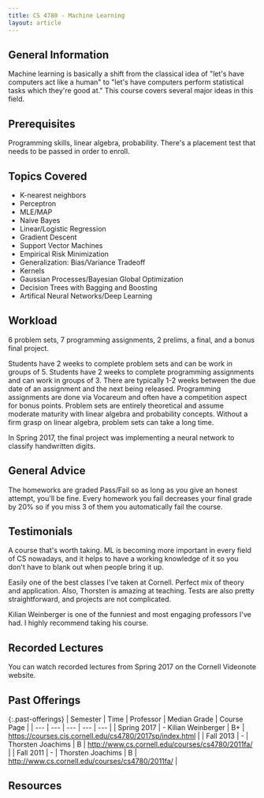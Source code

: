```yaml
---
title: CS 4780 - Machine Learning
layout: article
---
```


## General Information

Machine learning is basically a shift from the classical idea of "let's have computers act like a human" to "let's have computers perform statistical tasks which they're good at." This course covers several major ideas in this field.

## Prerequisites

Programming skills, linear algebra, probability. There's a placement test that needs to be passed in order to enroll.

## Topics Covered

 - K-nearest neighbors
 - Perceptron
 - MLE/MAP
 - Naive Bayes
 - Linear/Logistic Regression
 - Gradient Descent
 - Support Vector Machines
 - Empirical Risk Minimization
 - Generalization: Bias/Variance Tradeoff
 - Kernels
 - Gaussian Processes/Bayesian Global Optimization
 - Decision Trees with Bagging and Boosting
 - Artifical Neural Networks/Deep Learning

## Workload

6 problem sets, 7 programming assignments, 2 prelims, a final, and a bonus final project.

Students have 2 weeks to complete problem sets and can be work in groups of 5. Students have 2 weeks to complete programming assignments and can work in groups of 3. There are typically 1-2 weeks between the due date of an assignment and the next being released. Programming assignments are done via Vocareum and often have a competition aspect for bonus points. Problem sets are entirely theoretical and assume moderate maturity with linear algebra and probability concepts. Without a firm grasp on linear algebra, problem sets can take a long time.

In Spring 2017, the final project was implementing a neural network to classify handwritten digits.

## General Advice

The homeworks are graded Pass/Fail so as long as you give an honest attempt, you'll be fine. Every homework you fail decreases your final grade by 20% so if you miss 3 of them you automatically fail the course.

## Testimonials

A course that's worth taking. ML is becoming more important in every field of CS nowadays, and it helps to have a working knowledge of it so you don't have to blank out when people bring it up.

Easily one of the best classes I've taken at Cornell. Perfect mix of theory and application. Also, Thorsten is amazing at teaching. Tests are also pretty straightforward, and projects are not complicated.

Kilian Weinberger is one of the funniest and most engaging professors I've had. I highly recommend taking his course.

## Recorded Lectures

You can watch recorded lectures from Spring 2017 on the Cornell Videonote website.

## Past Offerings

{:.past-offerings}
| Semester | Time | Professor | Median Grade | Course Page |
| --- | --- | --- | --- | --- |
| Spring 2017 | - Kilian Weinberger | B+ | <https://courses.cis.cornell.edu/cs4780/2017sp/index.html> |
| Fall 2013 | - | Thorsten Joachims | B | <http://www.cs.cornell.edu/courses/cs4780/2011fa/> |
| Fall 2011 | - | Thorsten Joachims | B | <http://www.cs.cornell.edu/courses/cs4780/2011fa/> |

## Resources
